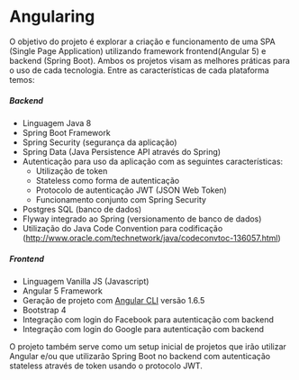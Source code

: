 ﻿# Angularing
O objetivo do projeto é explorar a criação e funcionamento de uma SPA (Single Page Application) utilizando framework frontend(Angular 5) e backend (Spring Boot). 
Ambos os projetos visam as melhores práticas para o uso de cada tecnologia. Entre as características de cada plataforma temos:

##### Backend
- Linguagem Java 8
- Spring Boot Framework
- Spring Security (segurança da aplicação)
- Spring Data (Java Persistence API através do Spring)
- Autenticação para uso da aplicação com as seguintes características:
  * Utilização de token
  * Stateless como forma de autenticação
  * Protocolo de autenticação JWT (JSON Web Token)
  * Funcionamento conjunto com Spring Security
- Postgres SQL (banco de dados)
- Flyway integrado ao Spring (versionamento de banco de dados)
- Utilização do Java Code Convention para codificação (http://www.oracle.com/technetwork/java/codeconvtoc-136057.html)

##### Frontend
- Linguagem Vanilla JS (Javascript)
- Angular 5 Framework 
- Geração de projeto com [Angular CLI](https://github.com/angular/angular-cli) versão 1.6.5
- Bootstrap 4
- Integração com login do Facebook para autenticação com backend
- Integração com login do Google para autenticação com backend

O projeto também serve como um setup inicial de projetos que irão utilizar Angular e/ou que utilizarão Spring Boot no backend com autenticação stateless através de token usando o protocolo JWT.
